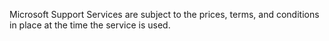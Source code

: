 <Token xmlns:xlink="http://www.w3.org/1999/xlink">Microsoft Support Services are subject to the prices, terms, and conditions in place at the time the service is used.</Token>